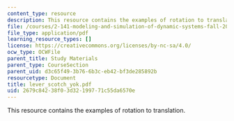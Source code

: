 ```yaml
---
content_type: resource
description: This resource contains the examples of rotation to translation.
file: /courses/2-141-modeling-and-simulation-of-dynamic-systems-fall-2006/2679c84238f03d32199771c55da6570e_lever_scotch_yok.pdf
file_type: application/pdf
learning_resource_types: []
license: https://creativecommons.org/licenses/by-nc-sa/4.0/
ocw_type: OCWFile
parent_title: Study Materials
parent_type: CourseSection
parent_uid: d3c65f49-3b76-6b3c-eb42-bf3de285892b
resourcetype: Document
title: lever_scotch_yok.pdf
uid: 2679c842-38f0-3d32-1997-71c55da6570e
---
```

This resource contains the examples of rotation to translation.
